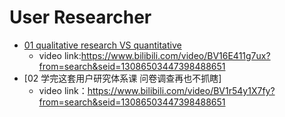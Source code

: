 User Researcher
==========
* [01 qualitative research VS quantitative](https://github.com/sun-ting-claire/user-researcher/tree/main/note)
    * video link:https://www.bilibili.com/video/BV16E411g7ux?from=search&seid=13086503447398488651
* [02 学完这套用户研究体系课 问卷调查再也不抓瞎]
    * video link：https://www.bilibili.com/video/BV1r54y1X7fy?from=search&seid=13086503447398488651
